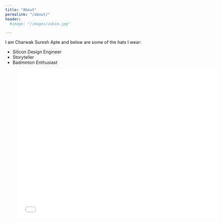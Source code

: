 ```yaml
---
title: "About"
permalink: "/about/"
header:
  #image: "/images/zakim.jpg"

---
```


I am Charwak Suresh Apte and below are some of the hats I wear:

- Silicon Design Engineer
- Storyteller
- Badminton Enthusiast


<div class="video">
    <figure>
        <iframe width="640" height="480" src="//www.youtube.com/embed/r1EMAe8sX8U" frameborder="0" allowfullscreen></iframe>
    </figure>
</div>
